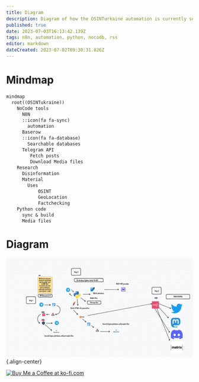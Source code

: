 ```yaml
---
title: Diagram
description: Diagram of how the OSINTurkaine automation is currently setup
published: true
date: 2023-07-03T16:13:42.139Z
tags: n8n, automation, python, nocodb, rss
editor: markdown
dateCreated: 2023-07-02T09:30:31.826Z
---
```


# Mindmap
``` mermaid
mindmap
  root((OSINTukraine))
    NoCode tools
      N8N
      ::icon(fa fa-sync)
        automation
      Baserow
      ::icon(fa fa-database)
        Searchable databases
      Telegram API
         Fetch posts
         Download Media files
    Research
      Disinformation
      Material
        Uses
            OSINT
            GeoLocation
            Factchecking
    Python code
      sync & build
      Media files
```


# Diagram
![signal-2023-03-04-084145_002.png](/signal-2023-03-04-084145_002.png){.align-center}

<a href='https://ko-fi.com/E1E2E81MW' target='_blank'><img height='36' style='border:0px;height:36px;' src='https://storage.ko-fi.com/cdn/kofi2.png?v=3' border='0' alt='Buy Me a Coffee at ko-fi.com' /></a>